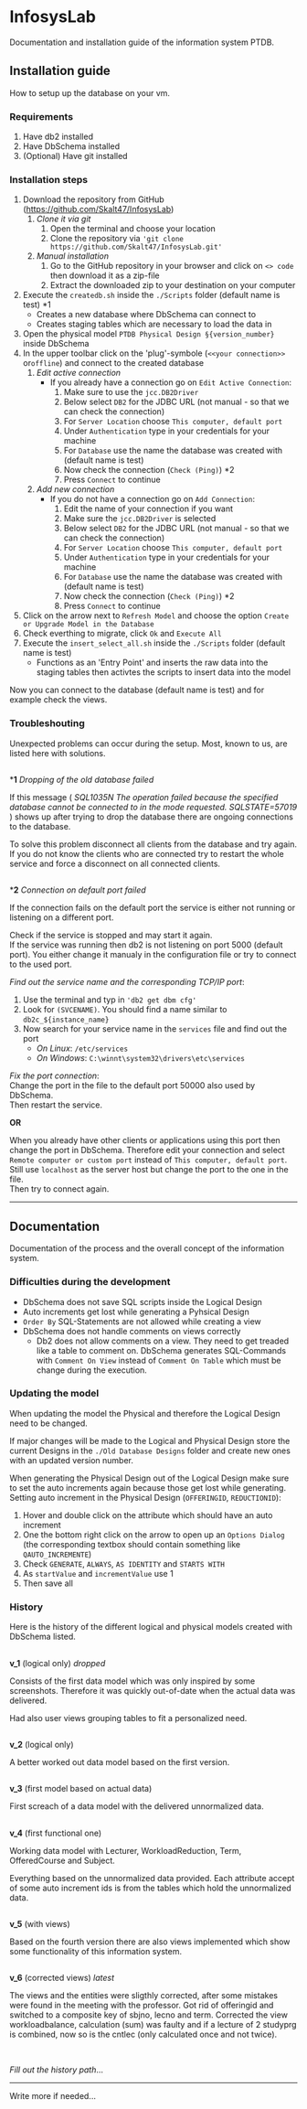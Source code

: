 # InfosysLab

Documentation and installation guide of the information system PTDB.

## Installation guide

How to setup up the database on your vm.

### Requirements

1. Have db2 installed
2. Have DbSchema installed
3. (Optional) Have git installed

### Installation steps

1. Download the repository from GitHub (https://github.com/Skalt47/InfosysLab)
    1. *Clone it via git*
        1. Open the terminal and choose your location
        2. Clone the repository via `'git clone https://github.com/Skalt47/InfosysLab.git'`
    2. *Manual installation*
        1. Go to the GitHub repository in your browser and click on `<> code` then download it as a zip-file
        2. Extract the downloaded zip to your destination on your computer
2. Execute the `createdb.sh` inside the `./Scripts` folder (default name is test) *1
    - Creates a new database where DbSchema can connect to
    - Creates staging tables which are necessary to load the data in
3. Open the physical model `PTDB Physical Design §{version_number}` inside DbSchema
4. In the upper toolbar click on the 'plug'-symbole (`<<your connection>>` or`offline`) and connect to the created database
    1. *Edit active connection*
        - If you already have a connection go on `Edit Active Connection`:
            1. Make sure to use the `jcc.DB2Driver`
            2. Below select `DB2` for the JDBC URL (not manual - so that we can check the connection)
            3. For `Server Location` choose `This computer, default port`
            4. Under `Authentication` type in your credentials for your machine
            5. For `Database` use the name the database was created with (default name is test)
            6. Now check the connection (`Check (Ping)`) *2
            7. Press `Connect` to continue
    2. *Add new connection*
        - If you do not have a connection go on `Add Connection`:
            1. Edit the name of your connection if you want
            2. Make sure the `jcc.DB2Driver` is selected
            3. Below select `DB2` for the JDBC URL (not manual - so that we can check the connection)
            4. For `Server Location` choose `This computer, default port`
            5. Under `Authentication` type in your credentials for your machine
            6. For `Database` use the name the database was created with (default name is test)
            7. Now check the connection (`Check (Ping)`) *2
            8. Press `Connect` to continue
5. Click on the arrow next to `Refresh Model` and choose the option `Create or Upgrade Model in the Database`
6. Check everthing to migrate, click `Ok` and `Execute All`
7. Execute the `insert_select_all.sh` inside the `./Scripts` folder (default name is test)
    - Functions as an 'Entry Point' and inserts the raw data into the staging tables then activtes the scripts to insert data into the model

Now you can connect to the database (default name is test) and for example check the views.

### Troubleshouting

Unexpected problems can occur during the setup. Most, known to us, are listed here with solutions.

##

***1** *Dropping of the old database failed*

If this message (
*SQL1035N  The operation failed because the specified database cannot be connected to in the mode requested.  SQLSTATE=57019*
) shows up after trying to drop the database there are ongoing connections to the database.

To solve this problem disconnect all clients from the database and try again.</br>
If you do not know the clients who are connected try to restart the whole service and force a disconnect on all connected clients.

##

***2** *Connection on default port failed*

If the connection fails on the default port the service is either not running or listening on a different port.

Check if the service is stopped and may start it again.</br>
If the service was running then db2 is not listening on port 5000 (default port). 
You either change it manualy in the configuration file or try to connect to the used port.

*Find out the service name and the corresponding TCP/IP port*:</br>
1. Use the terminal and typ in `'db2 get dbm cfg'`
2. Look for `(SVCENAME)`. You should find a name similar to `db2c_${instance_name}`
3. Now search for your service name in the `services` file and find out the port
    - *On Linux*: `/etc/services`
    - *On Windows*: `C:\winnt\system32\drivers\etc\services`

*Fix the port connection*:</br>
Change the port in the file to the default port 50000 also used by DbSchema.</br>
Then restart the service.

**OR**

When you already have other clients or applications using this port then change the port in DbSchema.
Therefore edit your connection and select `Remote computer or custom port` instead of `This computer, default port`.
Still use `localhost` as the server host but change the port to the one in the file.</br>
Then try to connect again.

---

## Documentation

Documentation of the process and the overall concept of the information system.

### Difficulties during the development

- DbSchema does not save SQL scripts inside the Logical Design
- Auto increments get lost while generating a Pyhsical Design
- `Order By` SQL-Statements are not allowed while creating a view
- DbSchema does not handle comments on views correctly
    - Db2 does not allow comments on a view. They need to get treaded like a table to comment on. 
    DbSchema generates SQL-Commands with `Comment On View` instead of `Comment On Table` which must be change during the execution.

### Updating the model

When updating the model the Physical and therefore the Logical Design need to be changed.

If major changes will be made to the Logical and Physical Design store the current Designs in the `./Old Database Designs` folder and create new ones with an updated version number.

When generating the Physical Design out of the Logical Design make sure to set the auto increments again because those get lost while generating.
Setting auto increment in the Physical Design (`OFFERINGID`, `REDUCTIONID`):
1. Hover and double click on the attribute which should have an auto increment
2. One the bottom right click on the arrow to open up an `Options Dialog` (the corresponding textbox should contain something like `QAUTO_INCREMENTE`)
3. Check `GENERATE`, `ALWAYS`, `AS IDENTITY` and `STARTS WITH`
4. As `startValue` and `incrementValue` use 1
5. Then save all

### History

Here is the history of the different logical and physical models created with DbSchema listed.

##

**v_1** (logical only) *dropped*

Consists of the first data model which was only inspired by some screenshots. 
Therefore it was quickly out-of-date when the actual data was delivered.

Had also user views grouping tables to fit a personalized need.

##

**v_2** (logical only)

A better worked out data model based on the first version.

##

**v_3** (first model based on actual data)

First screach of a data model with the delivered unnormalized data.

##

**v_4** (first functional one)

Working data model with Lecturer, WorkloadReduction, Term, OfferedCourse and Subject.

Everything based on the unnormalized data provided. Each attribute accept of some auto increment ids is from the tables which hold the unnormalized data.

##

**v_5** (with views) 

Based on the fourth version there are also views implemented which show some functionality of this information system.

##

**v_6** (corrected views) *latest*

The views and the entities were sligthly corrected, after some mistakes were found in the meeting with the professor. Got rid of offeringid and switched to a composite key of sbjno, lecno and term. Corrected the view workloadbalance, calculation (sum) was faulty and if a lecture of 2 studyprg is combined, now so is the cntlec (only calculated once and not twice).

</br>

*Fill out the history path*...

---

Write more if needed...
